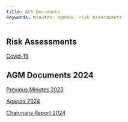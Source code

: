 ```yaml
---
title: ACG Documents
keywords: minutes, agenda, risk assesmments
---
```


## Risk Assessments

[Covid-19](#risk_assessments/Covid19_RA_2021.pdf)

## AGM Documents 2024

[Previous Minutes 2023](content/documents/AGM_Minutes_2023.pdf)

[Agenda 2024](content/documents/ACG_Agenda_2024.pdf)

[Chairmans Report 2024](content/documents/ACG_Chairmans_Report_2024.pdf)


